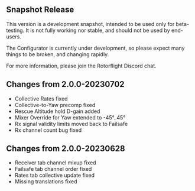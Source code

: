 ## Snapshot Release

This version is a development snapshot, intended to be used only for beta-testing.
It is not fully working nor stable, and should not be used by end-users.

The Configurator is currently under development, so please expect
many things to be broken, and changing rapidly.

For more information, please join the Rotorflight Discord chat.

## Changes from 2.0.0-20230702

- Collective Rates fixed
- Collective-to-Yaw precomp fixed
- Rescue Altitude hold D-gain added
- Mixer Override for Yaw extended to -45°..45°
- Rx signal validity limits moved back to Failsafe
- Rx channel count bug fixed

## Changes from 2.0.0-20230628

- Receiver tab channel mixup fixed
- Failsafe tab channel order fixed
- Rates tab collective update fixed
- Missing translations fixed

